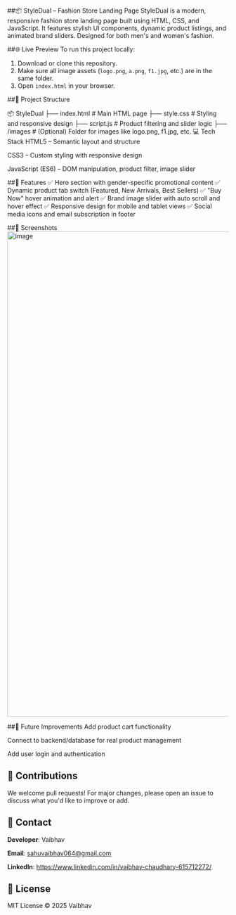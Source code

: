 ##📦 StyleDual – Fashion Store Landing Page
StyleDual is a modern, responsive fashion store landing page built using HTML, CSS, and JavaScript. It features stylish UI components, dynamic product listings, and animated brand sliders. Designed for both men's and women's fashion.

##🌐 Live Preview
To run this project locally:

1. Download or clone this repository.
2. Make sure all image assets (`logo.png`, `a.png`, `f1.jpg`, etc.) are in the same folder.
3. Open `index.html` in your browser.
   
##📁 Project Structure

📦 StyleDual
├── index.html        # Main HTML page
├── style.css         # Styling and responsive design
├── script.js         # Product filtering and slider logic
├── /images           # (Optional) Folder for images like logo.png, f1.jpg, etc.
💻 Tech Stack
HTML5 – Semantic layout and structure

CSS3 – Custom styling with responsive design

JavaScript (ES6) – DOM manipulation, product filter, image slider

##🧩 Features
✅ Hero section with gender-specific promotional content
✅ Dynamic product tab switch (Featured, New Arrivals, Best Sellers)
✅ "Buy Now" hover animation and alert
✅ Brand image slider with auto scroll and hover effect
✅ Responsive design for mobile and tablet views
✅ Social media icons and email subscription in footer

##📸 Screenshots
<img width="1919" height="1104" alt="image" src="https://github.com/user-attachments/assets/1bffe9e3-5458-45f4-bcad-980e1f39329f" />


##📌 Future Improvements
Add product cart functionality

Connect to backend/database for real product management

Add user login and authentication

## 🤝 Contributions
We welcome pull requests! For major changes, please open an issue to discuss what you'd like to improve or add.

## 📧 Contact
**Developer**: Vaibhav

**Email**: sahuvaibhav064@gmail.com

**LinkedIn**: https://www.linkedin.com/in/vaibhav-chaudhary-615712272/

## 📜 License
MIT License © 2025 Vaibhav

